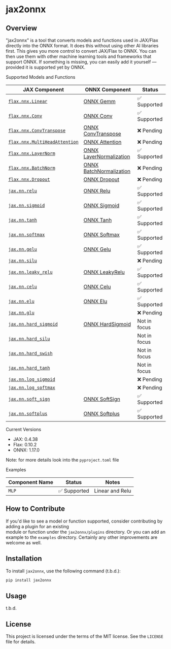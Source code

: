 # jax2onnx

## Overview
"jax2onnx" is a tool that converts models and functions used in JAX/Flax directly into the ONNX format. 
It does this without using other AI libraries first. This gives you more control to convert JAX/Flax to ONNX. 
You can then use them with other machine learning tools and frameworks that support ONNX. If something is missing, 
you can easily add it yourself — provided it is supported yet by ONNX.

Supported Models and Functions

| JAX Component                                                                                                   | ONNX Component                                                                                 | Status       |
|------------------------------------------------------------------------------------------------------------------|------------------------------------------------------------------------------------------------|--------------|
| [`flax.nnx.Linear`](https://flax.readthedocs.io/en/latest/api_reference/flax.nnx/nn/linear.html#flax.nnx.Linear) | [ONNX Gemm](https://onnx.ai/onnx/operators/onnx__Gemm.html#gemm-13)                            | ✅ Supported  |
| [`flax.nnx.Conv`](https://flax.readthedocs.io/en/latest/api_reference/flax.nnx/nn/conv.html#flax.nnx.Conv)       | [ONNX Conv](https://onnx.ai/onnx/operators/onnx__Conv.html#conv-11)                            | ✅ Supported  |
| [`flax.nnx.ConvTranspose`](https://flax.readthedocs.io/en/latest/api_reference/flax.nnx/nn/conv.html#flax.nnx.ConvTranspose) | [ONNX ConvTranspose](https://onnx.ai/onnx/operators/onnx__ConvTranspose.html#convtranspose-11) | ❌ Pending    |
| [`flax.nnx.MultiHeadAttention`](https://flax.readthedocs.io/en/latest/api_reference/flax.nnx/nn/attention.html#flax.nnx.MultiHeadAttention) | [ONNX Attention](https://onnx.ai/onnx/operators/onnx__Attention.html)                        | ❌ Pending    |
| [`flax.nnx.LayerNorm`](https://flax.readthedocs.io/en/latest/api_reference/flax.nnx/nn/normalization.html#flax.nnx.LayerNorm) | [ONNX LayerNormalization](https://onnx.ai/onnx/operators/onnx__LayerNormalization.html)        | ✅ Supported   |
| [`flax.nnx.BatchNorm`](https://flax.readthedocs.io/en/latest/api_reference/flax.nnx/nn/normalization.html#flax.nnx.BatchNorm) | [ONNX BatchNormalization](https://onnx.ai/onnx/operators/onnx__BatchNormalization.html)        | ❌ Pending    |
| [`flax.nnx.Dropout`](https://flax.readthedocs.io/en/latest/api_reference/flax.nnx/nn/dropout.html#flax.nnx.Dropout) | [ONNX Dropout](https://onnx.ai/onnx/operators/onnx__Dropout.html)                              | ❌ Pending    |
| [`jax.nn.relu`](https://jax.readthedocs.io/en/latest/jax.nn.html#jax.nn.relu)                                     | [ONNX Relu](https://onnx.ai/onnx/operators/onnx__Relu.html#relu-6)                             | ✅ Supported  |
| [`jax.nn.sigmoid`](https://jax.readthedocs.io/en/latest/jax.nn.html#jax.nn.sigmoid)                               | [ONNX Sigmoid](https://onnx.ai/onnx/operators/onnx__Sigmoid.html#sigmoid-6)                    | ✅ Supported  |
| [`jax.nn.tanh`](https://jax.readthedocs.io/en/latest/jax.nn.html#jax.nn.tanh)                                     | [ONNX Tanh](https://onnx.ai/onnx/operators/onnx__Tanh.html#tanh-6)                             | ✅ Supported  |
| [`jax.nn.softmax`](https://jax.readthedocs.io/en/latest/jax.nn.html#jax.nn.softmax)                               | [ONNX Softmax](https://onnx.ai/onnx/operators/onnx__Softmax.html#softmax-13)                   | ✅ Supported  |
| [`jax.nn.gelu`](https://jax.readthedocs.io/en/latest/jax.nn.html#jax.nn.gelu)                                     | [ONNX Gelu](https://onnx.ai/onnx/operators/onnx__Gelu.html#gelu)                               | ✅ Supported  |
| [`jax.nn.silu`](https://jax.readthedocs.io/en/latest/jax.nn.html#jax.nn.silu)                                     |                                                                                                | ❌ Pending    |
| [`jax.nn.leaky_relu`](https://jax.readthedocs.io/en/latest/jax.nn.html#jax.nn.leaky_relu)                         | [ONNX LeakyRelu](https://onnx.ai/onnx/operators/onnx__LeakyRelu.html#leakyrelu-6)              | ✅ Supported  |
| [`jax.nn.celu`](https://jax.readthedocs.io/en/latest/jax.nn.html#jax.nn.celu)                                     | [ONNX Celu](https://onnx.ai/onnx/operators/onnx__Celu.html)                                    | ✅ Supported  |
| [`jax.nn.elu`](https://jax.readthedocs.io/en/latest/jax.nn.html#jax.nn.elu)                                       | [ONNX Elu](https://onnx.ai/onnx/operators/onnx__Elu.html)                                      | ✅ Supported  |
| [`jax.nn.glu`](https://jax.readthedocs.io/en/latest/jax.nn.html#jax.nn.glu)                                       |                                                                                                | ❌ Pending    |
| [`jax.nn.hard_sigmoid`](https://jax.readthedocs.io/en/latest/jax.nn.html#jax.nn.hard_sigmoid)                     | [ONNX HardSigmoid](https://onnx.ai/onnx/operators/onnx__HardSigmoid.html)                      | Not in focus |
| [`jax.nn.hard_silu`](https://jax.readthedocs.io/en/latest/jax.nn.html#jax.nn.hard_silu)                           |                                                                                                | Not in focus |
| [`jax.nn.hard_swish`](https://jax.readthedocs.io/en/latest/jax.nn.html#jax.nn.hard_swish)                         |                                                                                                | Not in focus |
| [`jax.nn.hard_tanh`](https://jax.readthedocs.io/en/latest/jax.nn.html#jax.nn.hard_tanh)                           |                                                                                                | Not in focus |
| [`jax.nn.log_sigmoid`](https://jax.readthedocs.io/en/latest/jax.nn.html#jax.nn.log_sigmoid)                       |                                                                                                | ❌ Pending    |
| [`jax.nn.log_softmax`](https://jax.readthedocs.io/en/latest/jax.nn.html#jax.nn.log_softmax)                       |                                                                                                | ❌ Pending    |
| [`jax.nn.soft_sign`](https://jax.readthedocs.io/en/latest/jax.nn.html#jax.nn.soft_sign)                           | [ONNX SoftSign](https://onnx.ai/onnx/operators/onnx__Softsign.html)                            | ✅ Supported  |
| [`jax.nn.softplus`](https://jax.readthedocs.io/en/latest/jax.nn.html#jax.nn.softplus)                             | [ONNX Softplus](https://onnx.ai/onnx/operators/onnx__Softplus.html)                            | ✅ Supported  |

Current Versions
* JAX: 0.4.38
* Flax: 0.10.2
* ONNX: 1.17.0

Note: for more details look into the `pyproject.toml` file

Examples

 | Component Name | Status      | Notes           |
 |----------------|-------------|-----------------|
 | `MLP`          | ✅ Supported | Linear and Relu |

## How to Contribute

If you'd like to see a model or function supported, consider contributing by adding a plugin for an existing   
module or function under the `jax2onnx/plugins` directory. Or you can add an example to the `examples` directory. 
Certainly any other improvements are welcome as well.

## Installation

To install `jax2onnx`, use the following command (t.b.d.):

```bash
pip install jax2onnx  
```

## Usage
t.b.d.
 

## License

This project is licensed under the terms of the MIT license. See the `LICENSE` file for details.

